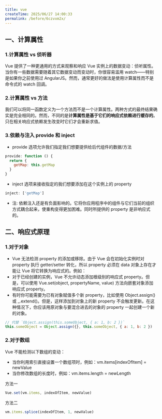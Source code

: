 ```yaml
---
title: vue
createTime: 2025/06/27 14:00:33
permalink: /before/6czvxm2x/
---
```

##  一、计算属性

### 1.计算属性 vs 侦听器

Vue 提供了一种更通用的方式来观察和响应 Vue 实例上的数据变动：侦听属性。当你有一些数据需要随着其它数据变动而变动时，你很容易滥用 watch——特别是如果你之前使用过 AngularJS。然而，通常更好的做法是使用计算属性而不是命令式的 watch 回调。

### 2.计算属性 vs 方法
我们可以将同一函数定义为一个方法而不是一个计算属性。两种方式的最终结果确实是完全相同的。然而，不同的是**计算属性是基于它们的响应式依赖进行缓存的**。只在相关响应式依赖发生改变时它们才会重新求值。

### 3.依赖与注入 provide 和 inject
- provide 选项允许我们指定我们想要提供给后代组件的数据/方法
```js
provide: function () {
  return {
    getMap: this.getMap
  }
}
```
-  inject 选项来接收指定的我们想要添加在这个实例上的 property
```js
inject: ['getMap']
```
- 注: 依赖注入还是有负面影响的。它将你应用程序中的组件与它们当前的组织方式耦合起来，使重构变得更加困难。同时所提供的 property 是非响应式的。

## 二、响应式原理

### 1.对于对象
- Vue 无法检测 property 的添加或移除。由于 Vue 会在初始化实例时对 property 执行 getter/setter 转化，所以 property 必须在 data 对象上存在才能让 Vue 将它转换为响应式的。例如：
- 对于已经创建的实例，Vue 不允许动态添加根级别的响应式 property。但是，可以使用 Vue.set(object, propertyName, value) 方法向嵌套对象添加响应式 property。
- 有时你可能需要为已有对象赋值多个新 property，比如使用 Object.assign() 或 _.extend()。但是，这样添加到对象上的新 property 不会触发更新。在这种情况下，你应该用原对象与要混合进去的对象的 property 一起创建一个新的对象。
```js
// 代替 `Object.assign(this.someObject, { a: 1, b: 2 })`
this.someObject = Object.assign({}, this.someObject, { a: 1, b: 2 })
```
### 2.对于数组

Vue 不能检测以下数组的变动：
   - 当你利用索引直接设置一个数组项时，例如：vm.items[indexOfItem] = newValue
   - 当你修改数组的长度时，例如：vm.items.length = newLength

方法一
```js
Vue.set(vm.items, indexOfItem, newValue)
```
方法二
```js
vm.items.splice(indexOfItem, 1, newValue)

```

